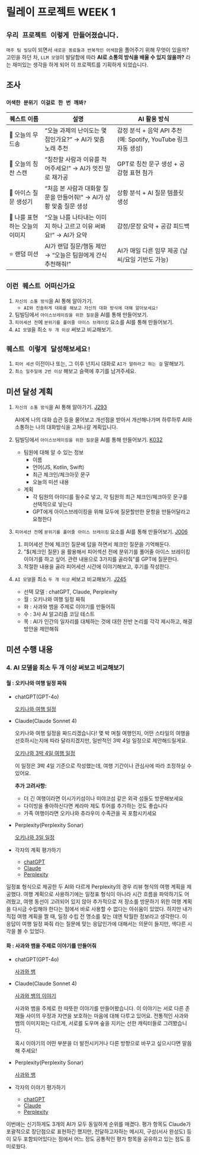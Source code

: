 # 릴레이 프로젝트 WEEK 1

## `우리 프로젝트 이렇게 만들어졌습니다.`

`매주 팀 빌딩`이 되면서 `새로운 동료들과 반복적인 어색함`을 풀어주기 위해 무엇이 있을까? 고민을 하던 차, `LLM 모델`이 발달함에 따라 **AI로 소통의 방식을 배울 수 있지 않을까?** 라는 재미있는 생각을 하게 되어 이 프로젝트를 기획하게 되었습니다.

## 조사

### `어색한 분위기 이걸로 한 번 깨봐?`

| 퀘스트 이름                             | 설명                                                                | AI 활용 방식                                                    |
| --------------------------------------- | ------------------------------------------------------------------- | --------------------------------------------------------------- |
| :flashlight: 오늘의 무드송              | “오늘 과제의 난이도는 몇 점인가요?” → AI가 맞춤 노래 추천           | 감정 분석 + 음악 API 추천 (예: Spotify, YouTube 링크 자동 생성) |
| :raised_hands: 오늘의 칭찬 스캔         | “칭찬할 사람과 이유를 적어주세요!” → AI가 멋진 말로 재가공          | GPT로 칭찬 문구 생성 + 공감형 표현 첨가                         |
| :whale2: 아이스 질문 생성기             | “처음 본 사람과 대화할 질문을 만들어줘!” → AI가 상황 맞춤 질문 생성 | 상황 분석 + AI 질문 템플릿 생성                                 |
| :palm_tree: 나를 표현하는 오늘의 이미지 | “오늘 나를 나타내는 이미지 하나 고르고 이유 써봐요!” → AI가 요약    | 감정/문장 요약 + 공감 피드백                                    |
| :star: 랜덤 미션                        | AI가 랜덤 질문/행동 제안 → “오늘은 팀원에게 간식 추천해줘!”         | AI가 매일 다른 임무 제공 (날씨/요일 기반도 가능)                |

## `이런 퀘스트 어떠신가요`

1. `자신의 소통 방식`을 AI 통해 알아가기.
   - `AI와 진솔하게 대화를 해보고 자신의 대화 방식에 대해 알아보세요!`
2. 팀빌딩에서 `아이스브레이킹을 위한 질문`을 AI를 통해 만들어보기.
3. `피어세션 전`에 `분위기를 풀어줄 아이스 브레이킹` 요소를 AI를 통해 만들어보기.
4. `AI 모델`을 최소 `두 개 이상` 써보고 비교해보기.

## `퀘스트 이렇게 달성해보세요!`

1. `피어 세션` 이전이나 또는, 그 이후 넌지시 대화로 `AI가 말하라고 하는 걸` 말해보기.
2. `최소 일주일에 2번 이상` 해보고 슬랙에 후기를 남겨주세요.

## 미션 달성 계획

1. `자신의 소통 방식`을 AI 통해 알아가기. [J293](https://github.com/JongKyuHong)

	AI에게 나의 대화 습관 등을 물어보고 개선점을 받아서 개선해나가며 하루하루 AI와 소통하는 나의 대화방식을 고쳐나갈 계획입니다.
	
2. 팀빌딩에서 `아이스브레이킹을 위한 질문`을 AI를 통해 만들어보기. [K032](https://github.com/jm3789)
	- 팀원에 대해 알 수 있는 정보  
		- 이름  
		- 언어(JS, Kotlin, Swift)  
		- 최근 체크인/체크아웃 문구  
		- 오늘의 미션 내용  
	- 계획  
		- 각 팀원의 아이디를 필수로 넣고, 각 팀원의 최근 체크인/체크아웃 문구를 선택적으로 넣는다  
		- GPT에게 아이스브레이킹을 위해 모두에 질문할만한 문항을 만들어달라고 요청한다

3. `피어세션 전`에 `분위기를 풀어줄 아이스 브레이킹` 요소를 AI를 통해 만들어보기. [J006](https://github.com/minwookang219)

	1) 피어세션 전에 체크인 질문에 답을 하면서 체크인 질문을 기억해둔다.  
	2) "${체크인 질문} 을 활용해서 피어섹션 전에 분위기를 풀어줄 아이스 브레이킹 이야기를 하고 싶어. 관련 내용으로 3가지를 골라줘"를 GPT에 질문한다.  
	3) 적절한 내용을 골라 피어세션 시간에 이야기해보고, 후기를 작성한다.

4. `AI 모델`을 최소 `두 개 이상` 써보고 비교해보기. [J245](https://github.com/EliteZer0)
	- 선택 모델 : chatGPT, Claude, Perplexity
	- 월 : 오키나와 여행 일정 짜줘
	- 화 : 사과와 뱀을 주제로 이야기를 만들어줘
	- 수 : 3사 AI 알고리즘 코딩 테스트
	- 목 : AI가 인간의 일자리를 대체하는 것에 대한 찬반 논리를 각각 제시하고, 해결 방안을 제안해줘

## 미션 수행 내용

### 4. AI 모델을 최소 두 개 이상 써보고 비교해보기

#### 월 : 오키나와 여행 일정 짜줘

- chatGPT(GPT-4o)

	[오키나와 여행 일정](https://chatgpt.com/share/687d9d73-b93c-800d-9895-5c1abba59a92)

-  Claude(Claude Sonnet 4)

	오키나와 여행 일정을 짜드리겠습니다! 몇 박 며칠 여행인지, 어떤 스타일의 여행을 선호하시는지에 따라 달라지겠지만, 일반적인 3박 4일 일정으로 제안해드릴게요.
	
	[오키나와 3박 4일 여행 일정](https://claude.ai/public/artifacts/2c693a17-1ee6-4395-9df6-bbeefbe5dfdd)
	
	이 일정은 3박 4일 기준으로 작성했는데, 여행 기간이나 관심사에 따라 조정하실 수 있어요.
	
	**추가 고려사항:**
	
	- 더 긴 여행이라면 이시가키섬이나 미야코섬 같은 외곽 섬들도 방문해보세요
	- 다이빙을 좋아하신다면 케라마 제도 투어를 추가하는 것도 좋습니다
	- 가족 여행이라면 오키나와 츄라우미 수족관을 꼭 포함시키세요

- Perplexity(Perplexity Sonar)

	[오키나와 3일 일정](https://www.perplexity.ai/search/okinawa-yeohaeng-iljeong-jjajw-EW2vIAS1Q8SY7shlmMSVKg#0)

- 각자의 계획 평가하기
	- [chatGPT](https://chatgpt.com/share/687d9f73-0644-800d-b262-b70ce58752ea)
	- [Claude](https://claude.ai/public/artifacts/db824dec-ddaa-415b-b01f-fdd680d182f3)
	- [Perplexity](https://www.perplexity.ai/search/1beon-okinawa-yeohaeng-iljeong-nHCPZfpqTvGBfMkVGZheAQ#0)

일정표 형식으로 제공한 두 AI와 다르게 Perplexity의 경우 리뷰 형식의 여행 계획을 제공했다. 여행 계획으로 사용하기에는 일정표 형식이 아니라 시간 흐름을 파악하기도 어려웠고, 여행 동선이 고려되어 있지 않아 추가적으로 저 장소를 방문하기 위한 여행 계획을 다시금 수립해야 한다는 점에서 바로 사용할 수 없다는 아쉬움이 있었다. 하지만 내가 직접 여행 계획을 짤 때, 일정 수립 전 명소를 찾는 데엔 탁월한 정보라고 생각한다. 이 응답이 여행 일정 짜줘 라는 질문에 맞는 응답인가에 대해서는 의문이 들지만, 색다른 시각을 볼 수 있었다.

#### 화 : 사과와 뱀을 주제로 이야기를 만들어줘

- chatGPT(GPT-4o)

	[사과와 뱀](https://chatgpt.com/share/687f42fa-d298-800d-a66f-df36c4ef53f7)

-  Claude(Claude Sonnet 4)

	[사과와 뱀의 이야기](https://claude.ai/public/artifacts/ecbafabf-ead1-4c0b-9d4d-85d919e38bc9)
	
	사과와 뱀을 주제로 한 따뜻한 이야기를 만들어봤습니다. 이 이야기는 서로 다른 존재들 사이의 우정과 자연을 보호하는 마음에 대해 다루고 있어요. 전통적인 사과와 뱀의 이미지와는 다르게, 서로를 도우며 숲을 지키는 선한 캐릭터들로 그려봤습니다.

	혹시 이야기의 어떤 부분을 더 발전시키거나 다른 방향으로 바꾸고 싶으시다면 말씀해 주세요!

- Perplexity(Perplexity Sonar)

	[사과와 뱀](https://www.perplexity.ai/search/sagwawa-baemeul-jujero-iyagire-YzGd.mRmTCeYCDUXfboMtA)

- 각자의 이야기 평가하기
	- [chatGPT](https://chatgpt.com/share/687f43c7-e4b8-800d-b8cd-e9e84166405a)
	- [Claude](https://claude.ai/share/9d4daa29-28f1-4be2-b3eb-e23d7dc5b8a0)
	- [Perplexity](https://www.perplexity.ai/search/1beon-iyagi-sagwawa-baem-gipeu-Y_jeMxvFQM6GZYEzIbJ4rw)

이번에는 신기하게도 3개의 AI가 모두 동일하게 순위를 매겼다. 평가 항목도 Claude가 포괄적으로 장단점으로 표현하긴 했지만, 전달하고자하는 메시지, 구성(서사 완성도) 등이 모두 포함되어있다는 점에서 어느 정도 공통적인 평가 항목을 공유하고 있는 점도 흥미로웠다.